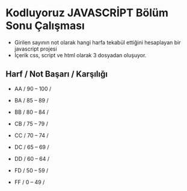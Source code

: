 # Kodluyoruz JAVASCRİPT Bölüm Sonu Çalışması

- Girilen sayının not olarak hangi harfa tekabül ettiğini hesaplayan bir javascript projesi
- İçerik css, script ve html olarak 3 dosyadan oluşuyor.

## Harf / Not Başarı / Karşılığı

- AA / 90 – 100 /

- BA / 85 – 89 /

- BB / 80 – 84 /

- CB / 75 – 79 /

- CC / 70 – 74 /

- DC / 65 – 69 /

- DD / 60 – 64 /

- FD / 50 – 59 /

- FF / 0 – 49 /
